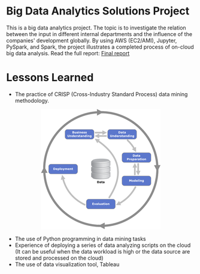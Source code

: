 # Big Data Analytics Solutions Project
This is a big data analytics project. The topic is to investigate the relation between the input in different internal departments and the influence of the companies' development globally. By using AWS (EC2/AMI), Jupyter, PySpark, and Spark, the project illustrates a completed process of on-cloud big data analysis. Read the full report: <a href="https://github.com/Joseph0472/BDAS/blob/master/BDAS.pdf">Final report</a>

# Lessons Learned

* The practice of CRISP (Cross-Industry Standard Process) data mining methodology. 
<p align="center">
  <img src="https://github.com/Joseph0472/BDAS/blob/master/CRISP-DM_Process_Diagram.png">
</p>

* The use of Python programming in data mining tasks
* Experience of deploying a series of data analyzing scripts on the cloud (It can be useful when the data workload is high or the data source are stored and processed on the cloud)
* The use of data visualization tool, Tableau

